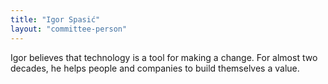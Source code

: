 ```yaml
---
title: "Igor Spasić"
layout: "committee-person"
---
```


Igor believes that technology is a tool for making a change. For almost two decades, he helps people and companies to build themselves a value.